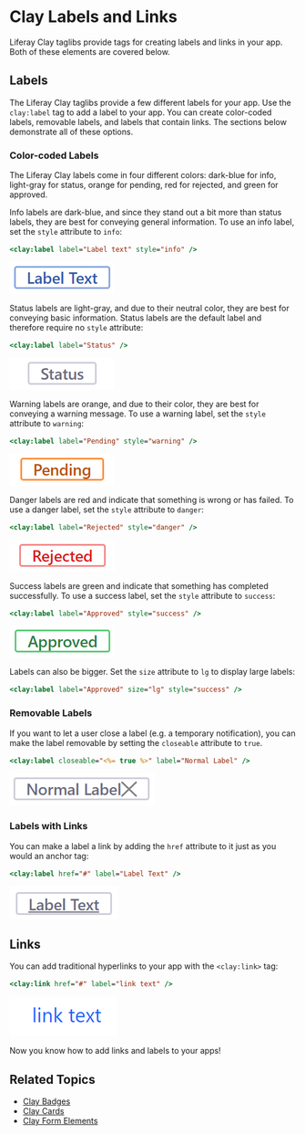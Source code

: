 # Clay Labels and Links

Liferay Clay taglibs provide tags for creating labels and links in your app. Both of these elements are covered below.

## Labels

The Liferay Clay taglibs provide a few different labels for your app. Use the `clay:label` tag to add a label to your app. You can create color-coded labels, removable labels, and labels that contain links. The sections below demonstrate all of these options.

### Color-coded Labels

The Liferay Clay labels come in four different colors: dark-blue for info, light-gray for status, orange for pending, red for rejected, and green for approved.

Info labels are dark-blue, and since they stand out a bit more than status labels, they are best for conveying general information. To use an info label, set the `style` attribute to `info`:

```jsp
<clay:label label="Label text" style="info" />
```

![Info labels convey general information.](./clay-links-and-labels/images/01.png)

Status labels are light-gray, and due to their neutral color, they are best for conveying basic information. Status labels are the default label and therefore require no `style` attribute:

```jsp
<clay:label label="Status" />
```

![Status labels are the least flashy and best for displaying basic information.](./clay-links-and-labels/images/02.png)

Warning labels are orange, and due to their color, they are best for conveying a warning message. To use a warning label, set the `style` attribute to `warning`:

```jsp
<clay:label label="Pending" style="warning" />
```

![Warning labels notify the user of issues, but nothing app breaking.](./clay-links-and-labels/images/03.png)

Danger labels are red and indicate that something is wrong or has failed. To use a danger label, set the `style` attribute to `danger`:

```jsp
<clay:label label="Rejected" style="danger" />
```

![Danger labels convey a sense of urgency that must be addressed.](./clay-links-and-labels/images/04.png)

Success labels are green and indicate that something has completed successfully. To use a success label, set the `style` attribute to `success`:

```jsp
<clay:label label="Approved" style="success" />
```

![Success labels indicate a successful action.](./clay-links-and-labels/images/05.png)

Labels can also be bigger. Set the `size` attribute to `lg` to display large labels:

```jsp
<clay:label label="Approved" size="lg" style="success" />
```

### Removable Labels

If you want to let a user close a label (e.g. a temporary notification), you can  make the label removable by setting the `closeable` attribute to `true`.

```jsp
<clay:label closeable="<%= true %>" label="Normal Label" />
```

![Labels can be removable.](./clay-links-and-labels/images/06.png)

### Labels with Links

You can make a label a link by adding the `href` attribute to it just as you would an anchor tag:

```jsp
<clay:label href="#" label="Label Text" />
```

![Labels can also be links.](./clay-links-and-labels/images/07.png)

## Links

You can add traditional hyperlinks to your app with the `<clay:link>` tag:

```jsp
<clay:link href="#" label="link text" />
```

![Clay taglibs also provide link elements.](./clay-links-and-labels/images/08.png)

Now you know how to add links and labels to your apps!

## Related Topics

* [Clay Badges](./clay-badges.md)
* [Clay Cards](./clay-cards.md)
* [Clay Form Elements](./clay-form-elements.md)